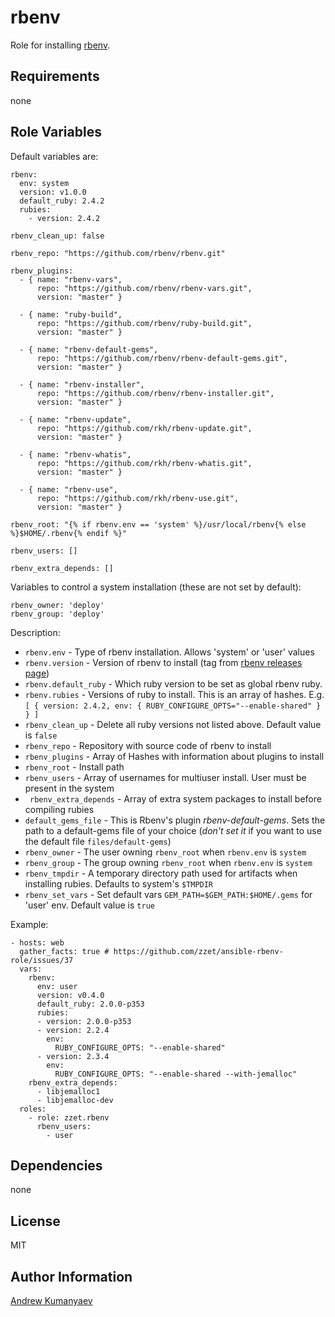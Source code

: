 rbenv
========

Role for installing [rbenv](https://github.com/sstephenson/rbenv).

<!--

Role ready status
------------

[![Build Status](https://travis-ci.org/zzet/ansible-rbenv-role.png?branch=master)](https://travis-ci.org/zzet/ansible-rbenv-role)
-->

Requirements
------------

none

Role Variables
--------------

Default variables are:

    rbenv:
      env: system
      version: v1.0.0
      default_ruby: 2.4.2
      rubies:
        - version: 2.4.2

    rbenv_clean_up: false

    rbenv_repo: "https://github.com/rbenv/rbenv.git"

    rbenv_plugins:
      - { name: "rbenv-vars",
          repo: "https://github.com/rbenv/rbenv-vars.git",
          version: "master" }

      - { name: "ruby-build",
          repo: "https://github.com/rbenv/ruby-build.git",
          version: "master" }

      - { name: "rbenv-default-gems",
          repo: "https://github.com/rbenv/rbenv-default-gems.git",
          version: "master" }

      - { name: "rbenv-installer",
          repo: "https://github.com/rbenv/rbenv-installer.git",
          version: "master" }

      - { name: "rbenv-update",
          repo: "https://github.com/rkh/rbenv-update.git",
          version: "master" }

      - { name: "rbenv-whatis",
          repo: "https://github.com/rkh/rbenv-whatis.git",
          version: "master" }

      - { name: "rbenv-use",
          repo: "https://github.com/rkh/rbenv-use.git",
          version: "master" }

    rbenv_root: "{% if rbenv.env == 'system' %}/usr/local/rbenv{% else %}$HOME/.rbenv{% endif %}"

    rbenv_users: []

    rbenv_extra_depends: []

Variables to control a system installation (these are not set by default):

    rbenv_owner: 'deploy'
    rbenv_group: 'deploy'

Description:

- ` rbenv.env ` - Type of rbenv installation. Allows 'system' or 'user' values
- ` rbenv.version ` - Version of rbenv to install (tag from [rbenv releases page](https://github.com/sstephenson/rbenv/releases))
- ` rbenv.default_ruby ` - Which ruby version to be set as global rbenv ruby.
- ` rbenv.rubies ` - Versions of ruby to install. This is an array of hashes. E.g. `[ { version: 2.4.2, env: { RUBY_CONFIGURE_OPTS="--enable-shared" } } ]`
- ` rbenv_clean_up ` - Delete all ruby versions not listed above. Default value is `false`
- ` rbenv_repo ` - Repository with source code of rbenv to install
- ` rbenv_plugins ` - Array of Hashes with information about plugins to install
- ` rbenv_root ` - Install path
- ` rbenv_users ` - Array of usernames for multiuser install. User must be present in the system
- ` rbenv_extra_depends` - Array of extra system packages to install before compiling rubies
- ` default_gems_file ` - This is Rbenv's plugin _rbenv-default-gems_. Sets the path to a default-gems file of your choice (_don't set it_ if you want to use the default file `files/default-gems`)
- ` rbenv_owner ` - The user  owning `rbenv_root` when `rbenv.env` is `system`
- ` rbenv_group ` - The group owning `rbenv_root` when `rbenv.env` is `system`
- ` rbenv_tmpdir ` - A temporary directory path used for artifacts when installing rubies. Defaults to system's `$TMPDIR`
- ` rbenv_set_vars ` - Set default vars `GEM_PATH=$GEM_PATH:$HOME/.gems` for 'user' env. Default value is `true`

Example:

    - hosts: web
      gather_facts: true # https://github.com/zzet/ansible-rbenv-role/issues/37
      vars:
        rbenv:
          env: user
          version: v0.4.0
          default_ruby: 2.0.0-p353
          rubies:
          - version: 2.0.0-p353
          - version: 2.2.4
            env:
              RUBY_CONFIGURE_OPTS: "--enable-shared"
          - version: 2.3.4
            env:
              RUBY_CONFIGURE_OPTS: "--enable-shared --with-jemalloc"
        rbenv_extra_depends:
          - libjemalloc1
          - libjemalloc-dev
      roles:
        - role: zzet.rbenv
          rbenv_users:
            - user

Dependencies
------------

none

License
-------

MIT

Author Information
------------------

[Andrew Kumanyaev](http://github.com/zzet)
